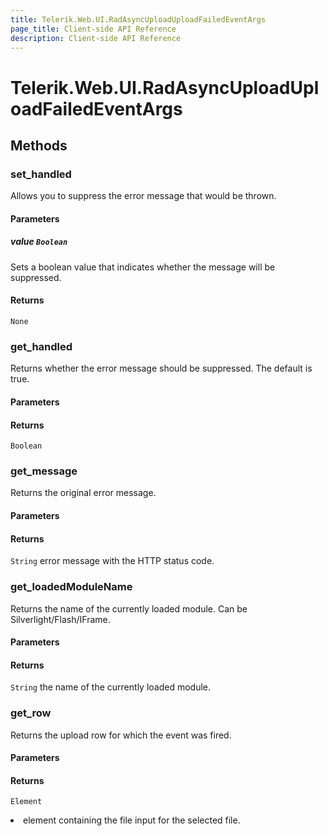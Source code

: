 ```yaml
---
title: Telerik.Web.UI.RadAsyncUploadUploadFailedEventArgs
page_title: Client-side API Reference
description: Client-side API Reference
---
```


# Telerik.Web.UI.RadAsyncUploadUploadFailedEventArgs 

## Methods

### set_handled 

Allows you to suppress the error message that would be thrown.

#### Parameters

##### value `Boolean`

Sets a boolean value that indicates whether the message will be suppressed.

#### Returns

`None`

### get_handled 

Returns whether the error message should be suppressed. The default is true.

#### Parameters

#### Returns

`Boolean`

### get_message 

Returns the original error message.

#### Parameters

#### Returns

`String` error message with the HTTP status code.

### get_loadedModuleName 

Returns the name of the currently loaded module. Can be Silverlight/Flash/IFrame.

#### Parameters

#### Returns

`String` the name of the currently loaded module.

### get_row 

Returns the upload row for which the event was fired.

#### Parameters

#### Returns

`Element` <LI> element containing the file input for the selected file.